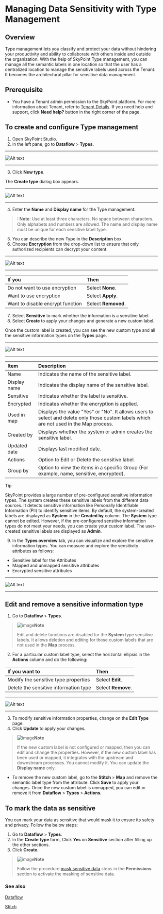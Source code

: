 # Managing Data Sensitivity with Type Management

## Overview

Type management lets you classify and protect your data without hindering your productivity and ability to collaborate with others inside and outside the organization. With the help of SkyPoint Type management, you can manage all the semantic labels in one location so that the user has a centralized location to manage the sensitive labels used across the Tenant. It becomes the architectural pillar for sensitive data management.

## Prerequisite

- You have a Tenant admin permission to the SkyPoint platform. For more information about Tenant, refer to [Tenant Details](https://skypointcdpdocs.z22.web.core.windows.net/docs/tenant.html). If you need help and support, click **Need help?** button in the right corner of the page.

## To create and configure Type management

1. Open SkyPoint Studio.
2. In the left pane, go to **Dataflow** > **Types**.  

---

![Alt text](/doc_snippets/TypeManagement_Window.png)  

---

3. Click **New type**.

The **Create type** dialog box appears.  

---

![Alt text](/doc_snippets/TypeManagement_CreateNewType.png)  

---

4. Enter the **Name** and **Display name** for the Type management. 

> :grey_exclamation: **Note**: Use at least three characters. No space between characters. Only alphabets and numbers are allowed. The name and display name must be unique for each sensitive label type.

5. You can describe the new Type in the **Description** box.
6. Choose **Encryption** from the drop-down list to ensure that only authorized recipients can decrypt your content.  

---

![Alt text](/doc_snippets/TypeManagement_Encryption.png)  

---

|If you|Then|
| :--- | :--- |
|Do not want to use encryption|Select **None**.|
|Want to use encryption|Select **Apply**.|
|Want to disable encrypt function|Select **Removed**.|

7. Select **Sensitive** to mark whether the information is a sensitive label.
8. Select **Create** to apply your changes and generate a new custom label.

Once the custom label is created, you can see the new custom type and all the sensitive information types on the **Types** page.  

---

![Alt text](/doc_snippets/TypeManagement_Output.png)  

---

|Item|Description|
| :--- | :--- |
|Name|Indicates the name of the sensitive label. |
|Display name|Indicates the display name of the sensitive label.|
|Sensitive|Indicates whether the label is sensitive. |
|Encrypted|Indicates whether the encryption is applied.|
|Used in map|Displays the value "Yes" or "No". It allows users to select and delete only those custom labels which are not used in the Map process.|
|Created by|Displays whether the system or admin creates the sensitive label.|
|Updated date|Displays last modified date.|
|Actions|Option to Edit or Delete the sensitive label.|
|Group by|Option to view the items in a specific Group (For example, name, sensitive, encrypted).|

> [!TIP]  
> SkyPoint provides a large number of pre-configured sensitive information types. The system creates these sensitive labels from the different data sources. It detects sensitive information like Personally Identifiable Information (PII) to identify sensitive items. By default, the system-created labels are displayed as **System** in the **Created by** column. The **System** type cannot be edited. However, if the pre-configured sensitive information types do not meet your needs, you can create your custom label. The user-created sensitive labels are displayed as **Admin**.

9. In the **Types overview** tab, you can visualize and explore the sensitive information types. You can measure and explore the sensitivity attributes as follows:
- Sensitive label for the Attributes
- Mapped and unmapped sensitive attributes
- Encrypted sensitive attributes  

---

![Alt text](/doc_snippets/TypeManagement_Overview.png)  

---

## Edit and remove a sensitive information type

1. Go to **Dataflow** > **Types**.

> ![image](/doc_snippets/Note_icon.png)**Note**
>
> Edit and delete functions are disabled for the **System** type sensitive labels. It allows deletion and editing for those custom labels that are not used in the **Map** process.

2. For a particular custom label type, select the horizontal ellipsis in the **Actions** column and do the following:


|If you want to|Then|
| :--- | :--- |
|Modify the sensitive type properties|Select **Edit**.|
|Delete the sensitive information type|Select **Remove**.|  

---

![Alt text](/doc_snippets/TypeManagement_EditType.png)  

---

3. To modify sensitive information properties, change on the **Edit Type** page.
4. Click **Update** to apply your changes.

> ![image](/doc_snippets/Note_icon.png)**Note**
>
> If the new custom label is not configured or mapped, then you can edit and change the properties. However, if the new custom label has been used or mapped, it integrates with the upstream and downstream processes. You cannot modify it. You can update the **Display name** only.

- To remove the new custom label, go to the **Stitch** > **Map** and remove the semantic label type from the attribute. Click **Save** to apply your changes. Once the new custom label is unmapped, you can edit or remove it from **Dataflow** > **Types** > **Actions**.

## To mark the data as sensitive
You can mark your data as sensitive that would mask it to ensure its safety and privacy. Follow the below steps:
 
1. Go to **Dataflow** > **Types**.
2. In the **Create type** form, Click **Yes** on **Sensitive** section after filling up the other sections.
3. Click **Create**.

> ![image](/doc_snippets/Note_icon.png)**Note**
>
> Follow the procedure [mask sensitive data](https://skypointcdpdocs.z22.web.core.windows.net/docs/Permissions.html#to-mask-sensitive-data) steps in the **Permissions** section to activate the masking of sensitive data.

### See also

[Dataflow](https://skypointcdpdocs.z22.web.core.windows.net/docs/dataflows.html)

[Stitch](https://skypointcdpdocs.z22.web.core.windows.net/docs/stitch.html)

